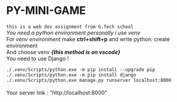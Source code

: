 # PY-MINI-GAME
```this is a web dev assignment from G.Tech school```<br>
*You need a python environment personally i use venv*<br>
For *venv environment* make __ctrl+shift+p__ and write python: create environment<br>
And choose venv *__{this method is on vscode}__*<br>
You need to use Django !<br>

```./.venv/Scripts/python.exe -m pip install --upgrade pip```<br>
```./.venv/Scripts/python.exe -m pip install django```<br>
```./.venv/Scripts/python.exe manage.py runserver localhost:8000```<br>
<br>
Your server link : "http://localhost:8000"
